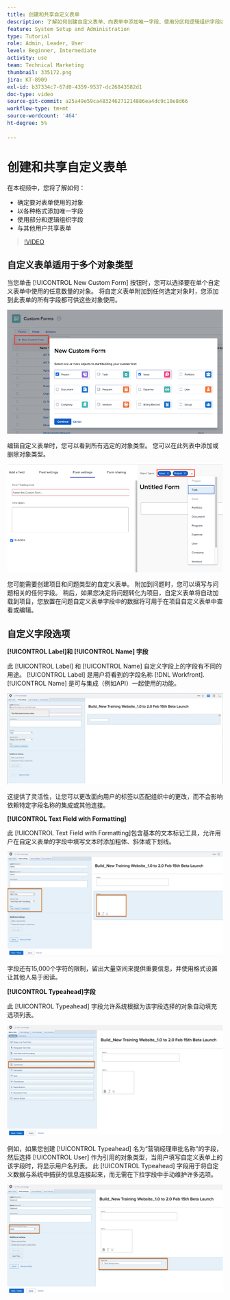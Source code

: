 ```yaml
---
title: 创建和共享自定义表单
description: 了解如何创建自定义表单、向表单中添加唯一字段、使用分区和逻辑组织字段以及与用户共享表单。
feature: System Setup and Administration
type: Tutorial
role: Admin, Leader, User
level: Beginner, Intermediate
activity: use
team: Technical Marketing
thumbnail: 335172.png
jira: KT-8909
exl-id: b37334c7-67d0-4359-9537-dc26843582d1
doc-type: video
source-git-commit: a25a49e59ca483246271214886ea4dc9c10e8d66
workflow-type: tm+mt
source-wordcount: '464'
ht-degree: 5%

---
```


# 创建和共享自定义表单

在本视频中，您将了解如何：

* 确定要对表单使用的对象
* 以各种格式添加唯一字段
* 使用部分和逻辑组织字段
* 与其他用户共享表单

>[!VIDEO](https://video.tv.adobe.com/v/335172/?quality=12&learn=on)

## 自定义表单适用于多个对象类型

当您单击 [!UICONTROL New Custom Form] 按钮时，您可以选择要在单个自定义表单中使用的任意数量的对象。 将自定义表单附加到任何选定对象时，您添加到此表单的所有字段都可供这些对象使用。

![自定义表单窗口显示 [!UICONTROL New Custom Form] 对象选项](assets/create-custom-form.png)

编辑自定义表单时，您可以看到所有选定的对象类型。 您可以在此列表中添加或删除对象类型。

![在表单编辑期间显示所选对象类型的自定义表单窗口](assets/edit-custom-form.png)

您可能需要创建项目和问题类型的自定义表单。 附加到问题时，您可以填写与问题相关的任何字段。 稍后，如果您决定将问题转化为项目，自定义表单将自动加载到项目，您放置在问题自定义表单字段中的数据将可用于在项目自定义表单中查看或编辑。

## 自定义字段选项

**[!UICONTROL Label]和 [!UICONTROL Name] 字段**

此 [!UICONTROL Label] 和 [!UICONTROL Name] 自定义字段上的字段有不同的用途。 [!UICONTROL Label] 是用户将看到的字段名称 [!DNL Workfront]. [!UICONTROL Name] 是可与集成（例如API）一起使用的功能。

![自定义表单窗口显示 [!UICONTROL Label] 和 [!UICONTROL Name] 字段](assets/custom-forms-field-label-and-name.png)

这提供了灵活性，让您可以更改面向用户的标签以匹配组织中的更改，而不会影响依赖特定字段名称的集成或其他连接。

**[!UICONTROL Text Field with Formatting]**

此 [!UICONTROL Text Field with Formatting]包含基本的文本标记工具，允许用户在自定义表单的字段中填写文本时添加粗体、斜体或下划线。

![自定义表单窗口显示 [!UICONTROL Text Field with Formatting] option](assets/custom-forms-text-field-with-formatting.png)

字段还有15,000个字符的限制，留出大量空间来提供重要信息，并使用格式设置让其他人易于阅读。

**[!UICONTROL Typeahead]字段**

此 [!UICONTROL Typeahead] 字段允许系统根据为该字段选择的对象自动填充选项列表。

![自定义表单窗口显示 [!UICONTROL Typeahead] 字段选项](assets/custom-forms-typeahead-1.png)

例如，如果您创建 [!UICONTROL Typeahead] 名为“营销经理审批名称”的字段，然后选择 [!UICONTROL User] 作为引用的对象类型，当用户填写自定义表单上的该字段时，将显示用户名列表。 此 [!UICONTROL Typeahead] 字段用于将自定义数据与系统中捕获的信息连接起来，而无需在下拉字段中手动维护许多选项。

![自定义表单窗口显示 [!UICONTROL Typeahead] 下拉菜单](assets/custom-forms-typeahead-2.png)
